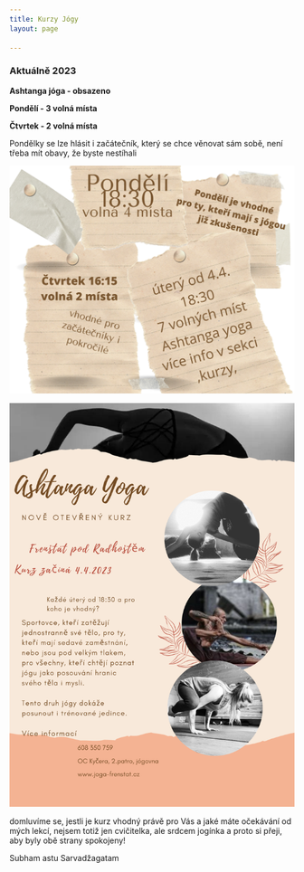 ```yaml
---
title: Kurzy Jógy
layout: page

---
```

### **Aktuálně 2023**

**Ashtanga jóga - obsazeno**

**Pondělí - 3 volná místa**

**Čtvrtek - 2 volná místa**

Pondělky se lze hlásit i začátečník, který se chce věnovat sám sobě, není třeba mít obavy, že byste nestíhali

_![](/uploads/pondeli-1830-volna-4-mista.png)_

![](/uploads/ahtanga-yoga.png)

domluvíme se, jestli je kurz vhodný právě pro Vás a jaké máte očekávání od mých lekcí, nejsem totiž jen cvičitelka, ale srdcem jogínka a proto si přeji, aby byly obě strany spokojeny!

Subham astu Sarvadžagatam